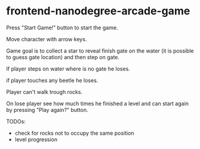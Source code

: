 frontend-nanodegree-arcade-game
===============================

Press "Start Game!" button to start the game.

Move character with arrow keys.

Game goal is to collect a star to reveal finish gate on the water (it is possible to guess gate location) and then step on gate.

If player steps on water where is no gate he loses.

if player touches any beetle he loses.

Player can't walk trough rocks.

On lose player see how much times he finished a level and can start again by pressing "Play again?" button.

TODOs:
- check for rocks not to occupy the same position
- level progression
